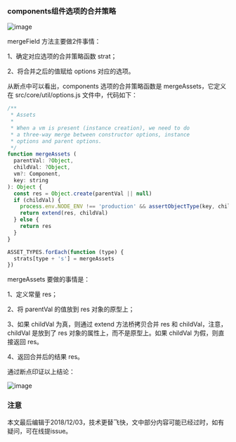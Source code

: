 ### components组件选项的合并策略

![image](https://github.com/zymfe/into-vue/blob/master/example/mergeOptions/3.jpg)

mergeField 方法主要做2件事情：

1、确定对应选项的合并策略函数 strat；

2、将合并之后的值赋给 options 对应的选项。

从断点中可以看出，components 选项的合并策略函数是 mergeAssets，它定义在 src/core/util/options.js 文件中，代码如下：

``` javascript
/**
 * Assets
 *
 * When a vm is present (instance creation), we need to do
 * a three-way merge between constructor options, instance
 * options and parent options.
 */
function mergeAssets (
  parentVal: ?Object,
  childVal: ?Object,
  vm?: Component,
  key: string
): Object {
  const res = Object.create(parentVal || null)
  if (childVal) {
    process.env.NODE_ENV !== 'production' && assertObjectType(key, childVal, vm)
    return extend(res, childVal)
  } else {
    return res
  }
}

ASSET_TYPES.forEach(function (type) {
  strats[type + 's'] = mergeAssets
})
```

mergeAssets 要做的事情是：

1、定义常量 res；

2、将 parentVal 的值放到 res 对象的原型上；

3、如果 childVal 为真，则通过 extend 方法桥拷贝合并 res 和 childVal，注意，childVal 是放到了 res 对象的属性上，而不是原型上。如果 childVal 为假，则直接返回 res。

4、返回合并后的结果 res。

通过断点印证以上结论：

![image](https://github.com/zymfe/into-vue/blob/master/example/mergeOptions/4.jpg)

### 注意
本文最后编辑于2018/12/03，技术更替飞快，文中部分内容可能已经过时，如有疑问，可在线提issue。